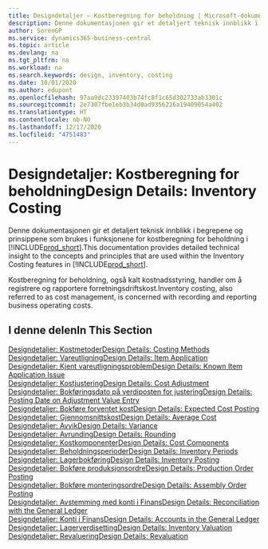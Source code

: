 ```yaml
---
title: Designdetaljer – Kostberegning for beholdning | Microsoft-dokumentasjon
description: Denne dokumentasjonen gir et detaljert teknisk innblikk i begrepene og prinsippene som brukes i funksjonene for kostberegning for beholdning i Business Central.
author: SorenGP
ms.service: dynamics365-business-central
ms.topic: article
ms.devlang: na
ms.tgt_pltfrm: na
ms.workload: na
ms.search.keywords: design, inventory, costing
ms.date: 10/01/2020
ms.author: edupont
ms.openlocfilehash: 97aa9dc23397403b74fc8f1c65d302733ab3301c
ms.sourcegitcommit: 2e7307fbe1eb3b34d0ad9356226a19409054a402
ms.translationtype: HT
ms.contentlocale: nb-NO
ms.lasthandoff: 12/17/2020
ms.locfileid: "4751483"
---
```

# <a name="design-details-inventory-costing"></a><span data-ttu-id="0c08d-103">Designdetaljer: Kostberegning for beholdning</span><span class="sxs-lookup"><span data-stu-id="0c08d-103">Design Details: Inventory Costing</span></span>
<span data-ttu-id="0c08d-104">Denne dokumentasjonen gir et detaljert teknisk innblikk i begrepene og prinsippene som brukes i funksjonene for kostberegning for beholdning i [!INCLUDE[prod_short](includes/prod_short.md)].</span><span class="sxs-lookup"><span data-stu-id="0c08d-104">This documentation provides detailed technical insight to the concepts and principles that are used within the Inventory Costing features in [!INCLUDE[prod_short](includes/prod_short.md)].</span></span>  

<span data-ttu-id="0c08d-105">Kostberegning for beholdning, også kalt kostnadsstyring, handler om å registrere og rapportere forretningsdriftskost.</span><span class="sxs-lookup"><span data-stu-id="0c08d-105">Inventory costing, also referred to as cost management, is concerned with recording and reporting business operating costs.</span></span>  

## <a name="in-this-section"></a><span data-ttu-id="0c08d-106">I denne delen</span><span class="sxs-lookup"><span data-stu-id="0c08d-106">In This Section</span></span>  
[<span data-ttu-id="0c08d-107">Designdetaljer: Kostmetoder</span><span class="sxs-lookup"><span data-stu-id="0c08d-107">Design Details: Costing Methods</span></span>](design-details-costing-methods.md)  
[<span data-ttu-id="0c08d-108">Designdetaljer: Vareutligning</span><span class="sxs-lookup"><span data-stu-id="0c08d-108">Design Details: Item Application</span></span>](design-details-item-application.md)  
[<span data-ttu-id="0c08d-109">Designdetaljer: Kjent vareutligningsproblem</span><span class="sxs-lookup"><span data-stu-id="0c08d-109">Design Details: Known Item Application Issue</span></span>](design-details-inventory-zero-level-open-item-ledger-entries.md)  
[<span data-ttu-id="0c08d-110">Designdetaljer: Kostjustering</span><span class="sxs-lookup"><span data-stu-id="0c08d-110">Design Details: Cost Adjustment</span></span>](design-details-cost-adjustment.md)  
[<span data-ttu-id="0c08d-111">Designdetaljer: Bokføringsdato på verdiposten for justering</span><span class="sxs-lookup"><span data-stu-id="0c08d-111">Design Details: Posting Date on Adjustment Value Entry</span></span>](design-details-inventory-adjustment-value-entry-posting-date.md)  
[<span data-ttu-id="0c08d-112">Designdetaljer: Bokføre forventet kost</span><span class="sxs-lookup"><span data-stu-id="0c08d-112">Design Details: Expected Cost Posting</span></span>](design-details-expected-cost-posting.md)  
[<span data-ttu-id="0c08d-113">Designdetaljer: Gjennomsnittskost</span><span class="sxs-lookup"><span data-stu-id="0c08d-113">Design Details: Average Cost</span></span>](design-details-average-cost.md)  
[<span data-ttu-id="0c08d-114">Designdetaljer: Avvik</span><span class="sxs-lookup"><span data-stu-id="0c08d-114">Design Details: Variance</span></span>](design-details-variance.md)  
[<span data-ttu-id="0c08d-115">Designdetaljer: Avrunding</span><span class="sxs-lookup"><span data-stu-id="0c08d-115">Design Details: Rounding</span></span>](design-details-rounding.md)  
[<span data-ttu-id="0c08d-116">Designdetaljer: Kostkomponenter</span><span class="sxs-lookup"><span data-stu-id="0c08d-116">Design Details: Cost Components</span></span>](design-details-cost-components.md)  
[<span data-ttu-id="0c08d-117">Designdetaljer: Beholdningsperioder</span><span class="sxs-lookup"><span data-stu-id="0c08d-117">Design Details: Inventory Periods</span></span>](design-details-inventory-periods.md)  
[<span data-ttu-id="0c08d-118">Designdetaljer: Lagerbokføring</span><span class="sxs-lookup"><span data-stu-id="0c08d-118">Design Details: Inventory Posting</span></span>](design-details-inventory-posting.md)  
[<span data-ttu-id="0c08d-119">Designdetaljer: Bokføre produksjonsordre</span><span class="sxs-lookup"><span data-stu-id="0c08d-119">Design Details: Production Order Posting</span></span>](design-details-production-order-posting.md)  
[<span data-ttu-id="0c08d-120">Designdetaljer: Bokføre monteringsordre</span><span class="sxs-lookup"><span data-stu-id="0c08d-120">Design Details: Assembly Order Posting</span></span>](design-details-assembly-order-posting.md)  
[<span data-ttu-id="0c08d-121">Designdetaljer: Avstemming med konti i Finans</span><span class="sxs-lookup"><span data-stu-id="0c08d-121">Design Details: Reconciliation with the General Ledger</span></span>](design-details-reconciliation-with-the-general-ledger.md)  
[<span data-ttu-id="0c08d-122">Designdetaljer: Konti i Finans</span><span class="sxs-lookup"><span data-stu-id="0c08d-122">Design Details: Accounts in the General Ledger</span></span>](design-details-accounts-in-the-general-ledger.md)  
[<span data-ttu-id="0c08d-123">Designdetaljer: Lagerverdisetting</span><span class="sxs-lookup"><span data-stu-id="0c08d-123">Design Details: Inventory Valuation</span></span>](design-details-inventory-valuation.md)  
[<span data-ttu-id="0c08d-124">Designdetaljer: Revaluering</span><span class="sxs-lookup"><span data-stu-id="0c08d-124">Design Details: Revaluation</span></span>](design-details-revaluation.md)
